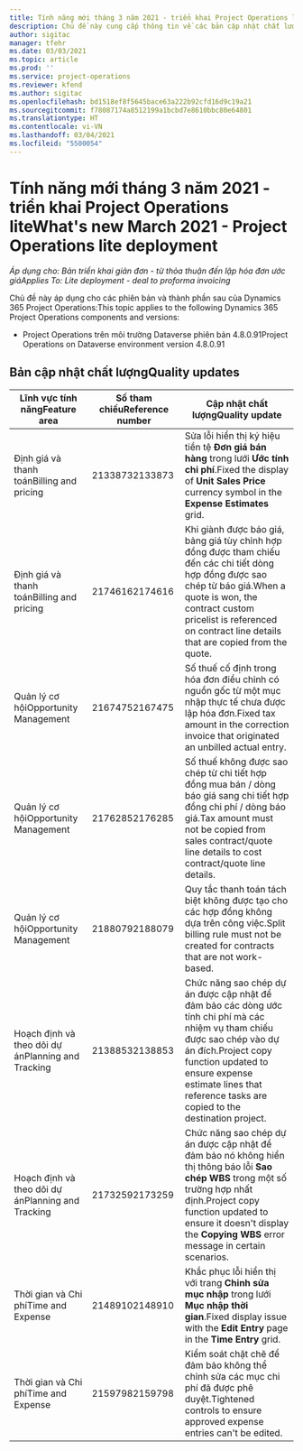 ```yaml
---
title: Tính năng mới tháng 3 năm 2021 - triển khai Project Operations lite
description: Chủ đề này cung cấp thông tin về các bản cập nhật chất lượng được cung cấp trong bản triển khai giản đơn Project Operations phát hành vào tháng 3 năm 2021.
author: sigitac
manager: tfehr
ms.date: 03/03/2021
ms.topic: article
ms.prod: ''
ms.service: project-operations
ms.reviewer: kfend
ms.author: sigitac
ms.openlocfilehash: bd1518ef8f5645bace63a222b92cfd16d9c19a21
ms.sourcegitcommit: f78087174a8512199a1bcbd7e8610bbc80e64801
ms.translationtype: HT
ms.contentlocale: vi-VN
ms.lasthandoff: 03/04/2021
ms.locfileid: "5500054"
---
```

# <a name="whats-new-march-2021---project-operations-lite-deployment"></a><span data-ttu-id="55c71-103">Tính năng mới tháng 3 năm 2021 - triển khai Project Operations lite</span><span class="sxs-lookup"><span data-stu-id="55c71-103">What's new March 2021 - Project Operations lite deployment</span></span>

<span data-ttu-id="55c71-104">_Áp dụng cho: Bản triển khai giản đơn - từ thỏa thuận đến lập hóa đơn ước giá_</span><span class="sxs-lookup"><span data-stu-id="55c71-104">_Applies To: Lite deployment - deal to proforma invoicing_</span></span>


<span data-ttu-id="55c71-105">Chủ đề này áp dụng cho các phiên bản và thành phần sau của Dynamics 365 Project Operations:</span><span class="sxs-lookup"><span data-stu-id="55c71-105">This topic applies to the following Dynamics 365 Project Operations components and versions:</span></span>

- <span data-ttu-id="55c71-106">Project Operations trên môi trường Dataverse phiên bản 4.8.0.91</span><span class="sxs-lookup"><span data-stu-id="55c71-106">Project Operations on Dataverse environment version 4.8.0.91</span></span> 

## <a name="quality-updates"></a><span data-ttu-id="55c71-107">Bản cập nhật chất lượng</span><span class="sxs-lookup"><span data-stu-id="55c71-107">Quality updates</span></span>

| <span data-ttu-id="55c71-108">**Lĩnh vực tính năng**</span><span class="sxs-lookup"><span data-stu-id="55c71-108">**Feature area**</span></span> | <span data-ttu-id="55c71-109">**Số tham chiếu**</span><span class="sxs-lookup"><span data-stu-id="55c71-109">**Reference number**</span></span> | <span data-ttu-id="55c71-110">**Cập nhật chất lượng**</span><span class="sxs-lookup"><span data-stu-id="55c71-110">**Quality update**</span></span> |
| --- | --- | --- |
| <span data-ttu-id="55c71-111">Định giá và thanh toán</span><span class="sxs-lookup"><span data-stu-id="55c71-111">Billing and pricing</span></span> | <span data-ttu-id="55c71-112">2133873</span><span class="sxs-lookup"><span data-stu-id="55c71-112">2133873</span></span> | <span data-ttu-id="55c71-113">Sửa lỗi hiển thị ký hiệu tiền tệ **Đơn giá bán hàng** trong lưới **Ước tính chi phí**.</span><span class="sxs-lookup"><span data-stu-id="55c71-113">Fixed the display of **Unit Sales Price** currency symbol in the **Expense Estimates** grid.</span></span> |
| <span data-ttu-id="55c71-114">Định giá và thanh toán</span><span class="sxs-lookup"><span data-stu-id="55c71-114">Billing and pricing</span></span> | <span data-ttu-id="55c71-115">2174616</span><span class="sxs-lookup"><span data-stu-id="55c71-115">2174616</span></span> | <span data-ttu-id="55c71-116">Khi giành được báo giá, bảng giá tùy chỉnh hợp đồng được tham chiếu đến các chi tiết dòng hợp đồng được sao chép từ báo giá.</span><span class="sxs-lookup"><span data-stu-id="55c71-116">When a quote is won, the contract custom pricelist is referenced on contract line details that are copied from the quote.</span></span> |
| <span data-ttu-id="55c71-117">Quản lý cơ hội</span><span class="sxs-lookup"><span data-stu-id="55c71-117">Opportunity Management</span></span> | <span data-ttu-id="55c71-118">2167475</span><span class="sxs-lookup"><span data-stu-id="55c71-118">2167475</span></span> | <span data-ttu-id="55c71-119">Số thuế cố định trong hóa đơn điều chỉnh có nguồn gốc từ một mục nhập thực tế chưa được lập hóa đơn.</span><span class="sxs-lookup"><span data-stu-id="55c71-119">Fixed tax amount in the correction invoice that originated an unbilled actual entry.</span></span> |
| <span data-ttu-id="55c71-120">Quản lý cơ hội</span><span class="sxs-lookup"><span data-stu-id="55c71-120">Opportunity Management</span></span> | <span data-ttu-id="55c71-121">2176285</span><span class="sxs-lookup"><span data-stu-id="55c71-121">2176285</span></span> | <span data-ttu-id="55c71-122">Số thuế không được sao chép từ chi tiết hợp đồng mua bán / dòng báo giá sang chi tiết hợp đồng chi phí / dòng báo giá.</span><span class="sxs-lookup"><span data-stu-id="55c71-122">Tax amount must not be copied from sales contract/quote line details to cost contract/quote line details.</span></span> |
| <span data-ttu-id="55c71-123">Quản lý cơ hội</span><span class="sxs-lookup"><span data-stu-id="55c71-123">Opportunity Management</span></span> | <span data-ttu-id="55c71-124">2188079</span><span class="sxs-lookup"><span data-stu-id="55c71-124">2188079</span></span> | <span data-ttu-id="55c71-125">Quy tắc thanh toán tách biệt không được tạo cho các hợp đồng không dựa trên công việc.</span><span class="sxs-lookup"><span data-stu-id="55c71-125">Split billing rule must not be created for contracts that are not work-based.</span></span> |
| <span data-ttu-id="55c71-126">Hoạch định và theo dõi dự án</span><span class="sxs-lookup"><span data-stu-id="55c71-126">Planning and Tracking</span></span> | <span data-ttu-id="55c71-127">2138853</span><span class="sxs-lookup"><span data-stu-id="55c71-127">2138853</span></span> | <span data-ttu-id="55c71-128">Chức năng sao chép dự án được cập nhật để đảm bảo các dòng ước tính chi phí mà các nhiệm vụ tham chiếu được sao chép vào dự án đích.</span><span class="sxs-lookup"><span data-stu-id="55c71-128">Project copy function updated to ensure expense estimate lines that reference tasks are copied to the destination project.</span></span> |
| <span data-ttu-id="55c71-129">Hoạch định và theo dõi dự án</span><span class="sxs-lookup"><span data-stu-id="55c71-129">Planning and Tracking</span></span> | <span data-ttu-id="55c71-130">2173259</span><span class="sxs-lookup"><span data-stu-id="55c71-130">2173259</span></span> | <span data-ttu-id="55c71-131">Chức năng sao chép dự án được cập nhật để đảm bảo nó không hiển thị thông báo lỗi **Sao chép WBS** trong một số trường hợp nhất định.</span><span class="sxs-lookup"><span data-stu-id="55c71-131">Project copy function updated to ensure it doesn't display the **Copying WBS** error message in certain scenarios.</span></span> |
| <span data-ttu-id="55c71-132">Thời gian và Chi phí</span><span class="sxs-lookup"><span data-stu-id="55c71-132">Time and Expense</span></span> | <span data-ttu-id="55c71-133">2148910</span><span class="sxs-lookup"><span data-stu-id="55c71-133">2148910</span></span> | <span data-ttu-id="55c71-134">Khắc phục lỗi hiển thị với trang **Chỉnh sửa mục nhập** trong lưới **Mục nhập thời gian**.</span><span class="sxs-lookup"><span data-stu-id="55c71-134">Fixed display issue with the **Edit Entry** page in the **Time Entry** grid.</span></span> |
| <span data-ttu-id="55c71-135">Thời gian và Chi phí</span><span class="sxs-lookup"><span data-stu-id="55c71-135">Time and Expense</span></span> | <span data-ttu-id="55c71-136">2159798</span><span class="sxs-lookup"><span data-stu-id="55c71-136">2159798</span></span> | <span data-ttu-id="55c71-137">Kiểm soát chặt chẽ để đảm bảo không thể chỉnh sửa các mục chi phí đã được phê duyệt.</span><span class="sxs-lookup"><span data-stu-id="55c71-137">Tightened controls to ensure approved expense entries can't be edited.</span></span> |


